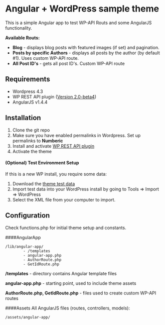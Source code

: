 # Angular + WordPress sample theme

This is a simple Angular app to test WP-API Routs and some AngularJS functionality.

**Available Routs:**

* **Blog** - displays blog posts with featured images (if set) and pagination.
* **Posts by specific Authors** - displays all posts by the author (by default #1). Uses custom WP-API route.
* **All Post ID's** - gets all post ID's. Custom WP-API route

## Requirements
* Wordpress 4.3
* WP REST API plugin ([Version 2.0-beta4](https://github.com/WP-API/WP-API/archive/2.0-beta4.zip))
* AngularJS v1.4.4


## Installation

1. Clone the git repo
2. Make sure you have enabled permalinks in Wordpress. Set up permalinks to **Numberic**
3. Install and activate [WP REST API plugin](https://github.com/WP-API/WP-API/archive/2.0-beta4.zip)
4. Activate the theme

#### (Optional) Test Environment Setup
If this is a new WP install, you require some data:

1. Download the [theme test data](https://wpcom-themes.svn.automattic.com/demo/theme-unit-test-data.xml)
2. Import test data into your WordPress install by going to Tools => Import => WordPress
3. Select the XML file from your computer to import. 


## Configuration
Check functions.php for initial theme setup and constants.

####AngularApp

```
/lib/angular-app/
        - /templates
        - angular-app.php
        - AuthorRoute.php
        - GetIdRoute.php
```
    
**/templates** - directory contains Angular template files

**angular-app.php** - starting point, used to include theme assets

**AuthorRoute.php, GetIdRoute.php** - files used to create custom WP-API routes

####Assets
All AngularJS files (routes, controllers, models):

```
/assets/angular-app/
```

